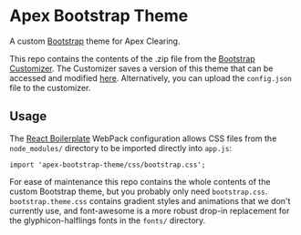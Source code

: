 # Apex Bootstrap Theme

A custom [Bootstrap](http://getbootstrap.com/) theme for Apex Clearing.

This repo contains the contents of the .zip file from the [Bootstrap Customizer](http://getbootstrap.com/customize/?id=b589cfa181359d6cae577764d6784a4f). The Customizer saves a version of this theme that can be accessed and modified [here](http://getbootstrap.com/customize/?id=b589cfa181359d6cae577764d6784a4f). Alternatively, you can upload the `config.json` file to the customizer.

## Usage

The [React Boilerplate](https://www.reactboilerplate.com) WebPack configuration allows CSS files from the `node_modules/` directory to be imported directly into `app.js`:

  `import 'apex-bootstrap-theme/css/bootstrap.css';`

For ease of maintenance this repo contains the whole contents of the custom Bootstrap theme, but you probably only need `bootstrap.css`. `bootstrap.theme.css` contains gradient styles and animations that we don't currently use, and font-awesome is a more robust drop-in replacement for the glyphicon-halflings fonts in the `fonts/` directory.
